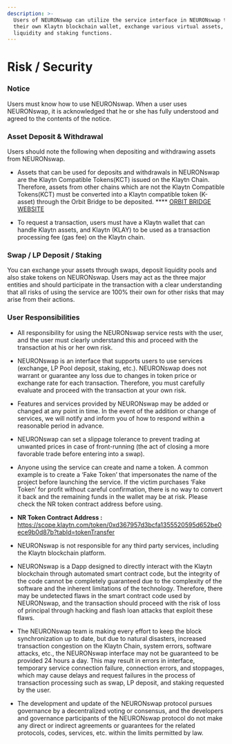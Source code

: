 ```yaml
---
description: >-
  Users of NEURONswap can utilize the service interface in NEURONswap through
  their own Klaytn blockchain wallet, exchange various virtual assets, supply
  liquidity and staking functions.
---
```


# Risk / Security

### **Notice**

Users must know how to use NEURONswap. When a user uses NEURONswap, it is acknowledged that he or she has fully understood and agreed to the contents of the notice.

### **Asset Deposit & Withdrawal**

Users should note the following when depositing and withdrawing assets from NEURONswap.

* Assets that can be used for deposits and withdrawals in NEURONswap are the Klaytn Compatible Tokens(KCT) issued on the Klaytn Chain. Therefore, assets from other chains which are not the Klaytn Compatible Tokens(KCT) must be converted into a Klaytn compatible token (K-asset) through the Orbit Bridge to be deposited. **** [ORBIT BRIDGE WEBSITE​](https://bridge.orbitchain.io)



* ​To request a transaction, users must have a Klaytn wallet that can handle Klaytn assets, and Klaytn (KLAY) to be used as a transaction processing fee (gas fee) on the Klaytn chain.

### Swap / LP Deposit / Staking

You can exchange your assets through swaps, deposit liquidity pools and also stake tokens on NEURONswap. Users may act as the three major entities and should participate in the transaction with a clear understanding that all risks of using the service are 100% their own for other risks that may arise from their actions.

### **User Responsibilities**

* All responsibility for using the NEURONswap service rests with the user, and the user must clearly understand this and proceed with the transaction at his or her own risk.&#x20;



* NEURONswap is an interface that supports users to use services (exchange, LP Pool deposit, staking, etc.). NEURONswap does not warrant or guarantee any loss due to changes in token price or exchange rate for each transaction. Therefore, you must carefully evaluate and proceed with the transaction at your own risk.&#x20;



* Features and services provided by NEURONswap may be added or changed at any point in time. In the event of the addition or change of services, we will notify and inform you of how to respond within a reasonable period in advance.



* NEURONswap can set a slippage tolerance to prevent trading at unwanted prices in case of front-running (the act of closing a more favorable trade before entering into a swap).



* Anyone using the service can create and name a token. A common example is to create a ‘Fake Token’ that impersonates the name of the project before launching the service. If the victim purchases ‘Fake Token’ for profit without careful confirmation, there is no way to convert it back and the remaining funds in the wallet may be at risk. Please check the NR token contract address before using.
* **NR Token Contract Address :** [https://scope.klaytn.com/token/0xd367957d3bcfa1355520595d652be0ece9b0d87b?tabId=tokenTransfer​ ​](https://scope.klaytn.com/token/0xd367957d3bcfa1355520595d652be0ece9b0d87b?tabId=tokenTransfer)



* NEURONswap is not responsible for any third party services, including the Klaytn blockchain platform.
* NEURONswap is a Dapp designed to directly interact with the Klaytn blockchain through automated smart contract code, but the integrity of the code cannot be completely guaranteed due to the complexity of the software and the inherent limitations of the technology. Therefore, there may be undetected flaws in the smart contract code used by NEURONswap, and the transaction should proceed with the risk of loss of principal through hacking and flash loan attacks that exploit these flaws.



* The NEURONswap team is making every effort to keep the block synchronization up to date, but due to natural disasters, increased transaction congestion on the Klaytn Chain, system errors, software attacks, etc., the NEURONswap interface may not be guaranteed to be provided 24 hours a day. This may result in errors in interface, temporary service connection failure, connection errors, and stoppages, which may cause delays and request failures in the process of transaction processing such as swap, LP deposit, and staking requested by the user.&#x20;



* The development and update of the NEURONswap protocol pursues governance by a decentralized voting or consensus, and the developers and governance participants of the NEURONswap protocol do not make any direct or indirect agreements or guarantees for the related protocols, codes, services, etc. within the limits permitted by law.
